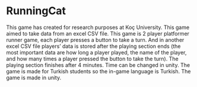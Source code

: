 # RunningCat
  This game has created for research purposes at Koç University. This game aimed to take data from an excel CSV file. This game is 2 player platformer runner game, each player presses a button to take a turn. And in another excel CSV file players’ data is stored after the playing section ends (the most important data are how long a player played, the name of the player, and how many times a player pressed the button to take the turn). The playing section finishes after 4 minutes. Time can be changed in unity. The game is made for Turkish students so the in-game language is Turkish. The game is made in unity.

